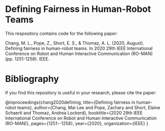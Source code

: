 # Defining Fairness in Human-Robot Teams

This respository contains code for the following paper:

Chang, M. L., Pope, Z., Short, E. S., & Thomaz, A. L. (2020, August). Defining fairness in human-robot teams. In 2020 29th IEEE International Conference on Robot and Human Interactive Communication (RO-MAN) (pp. 1251-1258). IEEE.

# Bibliography
If you find this repository is useful in your research, please cite the paper:

@inproceedings{chang2020defining,
  title={Defining fairness in human-robot teams},
  author={Chang, Mai Lee and Pope, Zachary and Short, Elaine Schaertl and Thomaz, Andrea Lockerd},
  booktitle={2020 29th IEEE International Conference on Robot and Human Interactive Communication (RO-MAN)},
  pages={1251--1258},
  year={2020},
  organization={IEEE}
}
